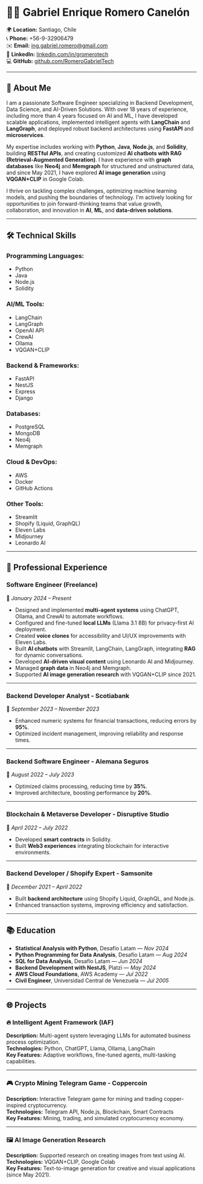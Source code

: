 # 👨‍💻 Gabriel Enrique Romero Canelón

🌍 **Location:** Santiago, Chile  
📞 **Phone:** +56-9-32906479  
✉️ **Email:** ing.gabriel.romero@gmail.com  
🔗 **LinkedIn:** [linkedin.com/in/gromerotech](https://linkedin.com/in/gromerotech)  
💻 **GitHub:** [github.com/RomeroGabrielTech](https://github.com/RomeroGabrielTech)

---

## 🚀 About Me
I am a passionate Software Engineer specializing in Backend Development, Data Science, and AI-Driven Solutions. With over 18 years of experience, including more than 4 years focused on AI and ML, I have developed scalable applications, implemented intelligent agents with **LangChain** and **LangGraph**, and deployed robust backend architectures using **FastAPI** and **microservices**.  

My expertise includes working with **Python**, **Java**, **Node.js**, and **Solidity**, building **RESTful APIs**, and creating customized **AI chatbots with RAG (Retrieval-Augmented Generation)**. I have experience with **graph databases** like **Neo4j** and **Memgraph** for structured and unstructured data, and since May 2021, I have explored **AI image generation** using **VQGAN+CLIP** in Google Colab.  

I thrive on tackling complex challenges, optimizing machine learning models, and pushing the boundaries of technology. I'm actively looking for opportunities to join forward-thinking teams that value growth, collaboration, and innovation in **AI**, **ML**, and **data-driven solutions**.

---

## 🛠️ Technical Skills

### Programming Languages:
- Python  
- Java  
- Node.js  
- Solidity  

### AI/ML Tools:
- LangChain  
- LangGraph  
- OpenAI API  
- CrewAI  
- Ollama  
- VQGAN+CLIP  

### Backend & Frameworks:
- FastAPI  
- NestJS  
- Express  
- Django  

### Databases:
- PostgreSQL  
- MongoDB  
- Neo4j  
- Memgraph  

### Cloud & DevOps:
- AWS  
- Docker  
- GitHub Actions  

### Other Tools:
- Streamlit  
- Shopify (Liquid, GraphQL)  
- Eleven Labs  
- Midjourney  
- Leonardo AI  

---

## 💼 Professional Experience

### **Software Engineer (Freelance)**
📅 *January 2024 – Present*  
- Designed and implemented **multi-agent systems** using ChatGPT, Ollama, and CrewAI to automate workflows.  
- Configured and fine-tuned **local LLMs** (Llama 3.1 8B) for privacy-first AI deployment.  
- Created **voice clones** for accessibility and UI/UX improvements with Eleven Labs.  
- Built **AI chatbots** with Streamlit, LangChain, LangGraph, integrating **RAG** for dynamic conversations.  
- Developed **AI-driven visual content** using Leonardo AI and Midjourney.  
- Managed **graph data** in Neo4j and Memgraph.  
- Supported **AI image generation research** with VQGAN+CLIP since 2021.

---

### **Backend Developer Analyst - Scotiabank**
📅 *September 2023 – November 2023*  
- Enhanced numeric systems for financial transactions, reducing errors by **95%**.  
- Optimized incident management, improving reliability and response times.

---

### **Backend Software Engineer - Alemana Seguros**
📅 *August 2022 – July 2023*  
- Optimized claims processing, reducing time by **35%**.  
- Improved architecture, boosting performance by **20%**.

---

### **Blockchain & Metaverse Developer - Disruptive Studio**
📅 *April 2022 – July 2022*  
- Developed **smart contracts** in Solidity.  
- Built **Web3 experiences** integrating blockchain for interactive environments.

---

### **Backend Developer / Shopify Expert - Samsonite**
📅 *December 2021 – April 2022*  
- Built **backend architecture** using Shopify Liquid, GraphQL, and Node.js.  
- Enhanced transaction systems, improving efficiency and satisfaction.

---

## 📚 Education
- **Statistical Analysis with Python**, Desafío Latam — *Nov 2024*  
- **Python Programming for Data Analysis**, Desafío Latam — *Aug 2024*  
- **SQL for Data Analysis**, Desafío Latam — *Jun 2024*  
- **Backend Development with NestJS**, Platzi — *May 2024*  
- **AWS Cloud Foundations**, AWS Academy — *Jul 2022*  
- **Civil Engineer**, Universidad Central de Venezuela — *Jul 2005*

---

## 🌐 Projects

### 🔥 Intelligent Agent Framework (IAF)
**Description:** Multi-agent system leveraging LLMs for automated business process optimization.  
**Technologies:** Python, ChatGPT, Llama, Ollama, LangChain  
**Key Features:** Adaptive workflows, fine-tuned agents, multi-tasking capabilities.

---

### 🎮 Crypto Mining Telegram Game - Coppercoin
**Description:** Interactive Telegram game for mining and trading copper-inspired cryptocurrency.  
**Technologies:** Telegram API, Node.js, Blockchain, Smart Contracts  
**Key Features:** Mining, trading, and simulated cryptocurrency economy.

---

### 🖼 AI Image Generation Research
**Description:** Supported research on creating images from text using AI.  
**Technologies:** VQGAN+CLIP, Google Colab  
**Key Features:** Text-to-image generation for creative and visual applications (since May 2021).
